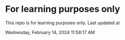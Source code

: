 # For learning purposes only
This repo is for learning purposes only.
Last updated at

Wednesday, February 14, 2024 11:58:17 AM

